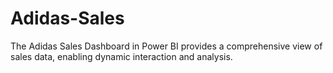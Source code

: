 # Adidas-Sales
The Adidas Sales Dashboard in Power BI provides a comprehensive view of sales data, enabling dynamic interaction and analysis.
